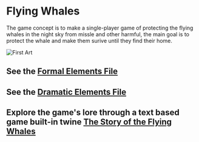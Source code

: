 # Flying Whales

The game concept is to make a single-player game of protecting the flying whales in the night sky from missle and other harmful, the main goal is to protect the whale and make them surive until they find their home.

![First Art](/images/first_art-01-01.png)

## See the [Formal Elements File](formal-elements.md)

## See the [Dramatic Elements File](dramatic-elements.md)

## Explore the game's lore through a text based game built-in twine [The Story of the Flying Whales](https://shoot-for-the-sky.github.io/flying-wales/The_story_of_the_flying_whales.html)

